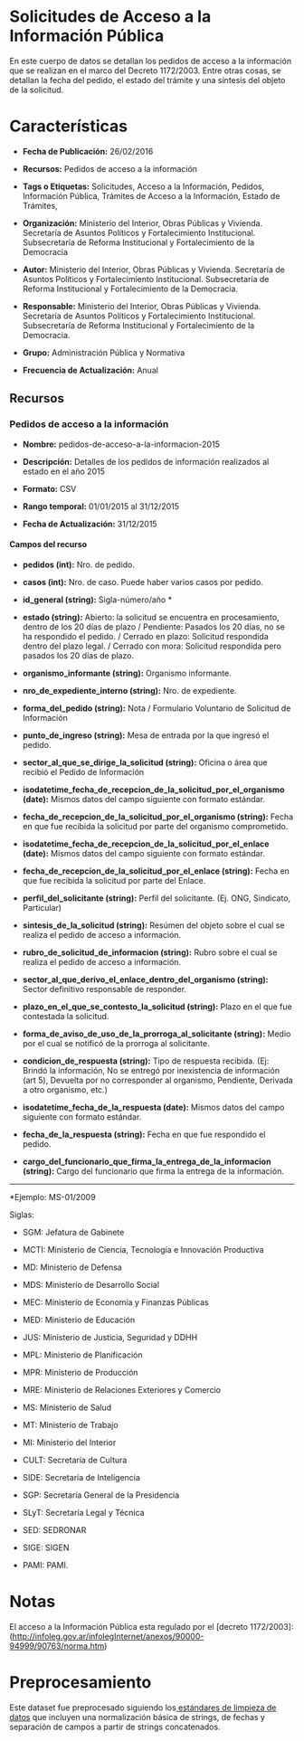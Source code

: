 # Solicitudes de Acceso a la Información Pública

En este cuerpo de datos se detallan los pedidos de acceso a la información que se realizan en el marco del Decreto 1172/2003. Entre otras cosas, se detallan la fecha del pedido, el estado del trámite y una síntesis del objeto de la solicitud. 

# Características

* **Fecha de Publicación:** 26/02/2016

* **Recursos:** Pedidos de acceso a la información

* **Tags o Etiquetas:** Solicitudes, Acceso a la Información, Pedidos, Información Pública, Trámites de Acceso a la Información, Estado de Trámites,

* **Organización:** Ministerio del Interior, Obras Públicas y Vivienda. Secretaría de Asuntos Políticos y Fortalecimiento Institucional. Subsecretaría de Reforma Institucional y Fortalecimiento de la Democracia

* **Autor:** Ministerio del Interior, Obras Públicas y Vivienda. Secretaría de Asuntos Políticos y Fortalecimiento Institucional. Subsecretaría de Reforma Institucional y Fortalecimiento de la Democracia.

* **Responsable:** Ministerio del Interior, Obras Públicas y Vivienda. Secretaría de Asuntos Políticos y Fortalecimiento Institucional. Subsecretaría de Reforma Institucional y Fortalecimiento de la Democracia.

* **Grupo:**  Administración Pública y Normativa

* **Frecuencia de Actualización:** Anual

## Recursos

### Pedidos de acceso a la información

* **Nombre:** pedidos-de-acceso-a-la-informacion-2015

* **Descripción:** Detalles de los pedidos de información realizados al estado en el año 2015

* **Formato:** CSV

* **Rango temporal:** 01/01/2015 al 31/12/2015

* **Fecha de Actualización:** 31/12/2015

#### Campos del recurso

* **pedidos (int):** Nro. de pedido.

* **casos (int):** Nro. de caso. Puede haber varios casos por pedido.

* **id_general (string):** Sigla-número/año * 

* **estado (string):** Abierto: la solicitud se encuentra en procesamiento, dentro de los 20 días de plazo / Pendiente: Pasados los 20 días, no se ha respondido el pedido. / Cerrado en plazo: Solicitud respondida dentro del plazo legal. / Cerrado con mora: Solicitud respondida pero pasados los 20 días de plazo.

* **organismo_informante (string):** Organismo informante.

* **nro_de_expediente_interno (string):** Nro. de expediente.

* **forma_del_pedido (string):** Nota / Formulario Voluntario de Solicitud de Información

* **punto_de_ingreso (string):** Mesa de entrada por la que ingresó el pedido.

* **sector_al_que_se_dirige_la_solicitud (string):** Oficina o área que recibió el Pedido de Información

* **isodatetime_fecha_de_recepcion_de_la_solicitud_por_el_organismo (date):** Mismos datos del campo siguiente con formato estándar. 

* **fecha_de_recepcion_de_la_solicitud_por_el_organismo (string):** Fecha en que fue recibida la solicitud por parte del organismo comprometido.

* **isodatetime_fecha_de_recepcion_de_la_solicitud_por_el_enlace (date):** Mismos datos del campo siguiente con formato estándar. 

* **fecha_de_recepcion_de_la_solicitud_por_el_enlace (string):** Fecha en que fue recibida la solicitud por parte del Enlace.

* **perfil_del_solicitante (string):** Perfil del solicitante. (Ej. ONG, Sindicato, Particular)

* **sintesis_de_la_solicitud (string):** Resúmen del objeto sobre el cual se realiza el pedido de acceso a información. 

* **rubro_de_solicitud_de_informacion (string):** Rubro sobre el cual se realiza el pedido de acceso a información. 

* **sector_al_que_derivo_el_enlace_dentro_del_organismo (string):** Sector definitivo responsable de responder.

* **plazo_en_el_que_se_contesto_la_solicitud (string):** Plazo en el que fue contestada la solicitud. 

* **forma_de_aviso_de_uso_de_la_prorroga_al_solicitante (string):** Medio por el cual se notificó de la prorroga al solicitante.

* **condicion_de_respuesta (string):** Tipo de respuesta recibida. (Ej: Brindó la información, No se entregó por inexistencia de información (art 5), Devuelta por no corresponder al organismo, Pendiente, Derivada a otro organismo, etc.)

* **isodatetime_fecha_de_la_respuesta (date):** Mismos datos del campo siguiente con formato estándar. 

* **fecha_de_la_respuesta (string):** Fecha en que fue respondido el pedido.

* **cargo_del_funcionario_que_firma_la_entrega_de_la_informacion (string):** Cargo del funcionario que firma la entrega de la información.

------------------------------------------------------------------------------------------------------------------

*Ejemplo: MS-01/2009

Siglas:

* SGM: Jefatura de Gabinete

* MCTI: Ministerio de Ciencia, Tecnología e Innovación Productiva

* MD: Ministerio de Defensa

* MDS: Ministerio de Desarrollo Social

* MEC: Ministerio de Economía y Finanzas Públicas

* MED: Ministerio de Educación

* JUS: Ministerio de Justicia, Seguridad y DDHH

* MPL: Ministerio de Planificación

* MPR: Ministerio de Producción

* MRE: Ministerio de Relaciones Exteriores y Comercio

* MS: Ministerio de Salud

* MT: Ministerio de Trabajo

* MI: Ministerio del Interior

* CULT: Secretaría de Cultura

* SIDE: Secretaría de Inteligencia

* SGP: Secretaría General de la Presidencia

* SLyT: Secretaría Legal y Técnica

* SED: SEDRONAR

* SIGE: SIGEN

* PAMI: PAMI.

# Notas

El acceso a la Información Pública esta regulado por el [decreto 1172/2003]: (http://infoleg.gov.ar/infolegInternet/anexos/90000-94999/90763/norma.htm) 

# Preprocesamiento

Este dataset fue preprocesado siguiendo los[ estándares de limpieza de datos](https://github.com/gobabiertoAR/documentacion-estandares/tree/master/datos/limpieza) que incluyen una normalización básica de strings, de fechas y separación de campos a partir de strings concatenados.

